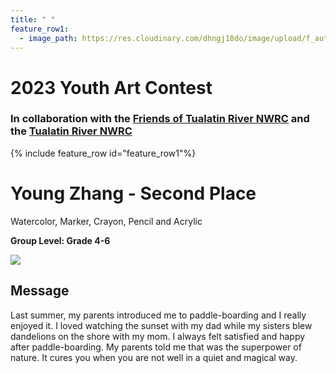 ```yaml
---
title: " "
feature_row1:
  - image_path: https://res.cloudinary.com/dhngj18do/image/upload/f_auto,q_auto/v1/images/artcontest/ribbon_2
---
```


# 2023 Youth Art Contest

### In collaboration with the [Friends of Tualatin River NWRC](https://fotr.wildapricot.org/) and the [Tualatin River NWRC](https://www.fws.gov/refuge/Tualatin_River/)

{% include feature_row id="feature_row1"%}

# Young Zhang - Second Place  

Watercolor, Marker, Crayon, Pencil and Acrylic

**Group Level: Grade 4-6**  

![](https://res.cloudinary.com/dhngj18do/image/upload/f_auto,q_auto/v1/images/artcontest/2023_grp3_2nd_large)

## Message

Last summer, my parents introduced me to paddle-boarding and I really enjoyed it. I loved watching the sunset with my dad while my sisters blew dandelions on the shore with my mom. I always felt satisfied and happy after paddle-boarding. My parents told me that was the superpower of nature. It cures you when you are not well in a quiet and magical way.
